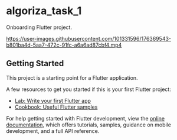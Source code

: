# algoriza_task_1

Onboarding Flutter project.


https://user-images.githubusercontent.com/101331596/176369543-b801ba4d-5aa7-472c-91fc-a6a6ad87cbf4.mp4


## Getting Started

This project is a starting point for a Flutter application.

A few resources to get you started if this is your first Flutter project:

- [Lab: Write your first Flutter app](https://docs.flutter.dev/get-started/codelab)
- [Cookbook: Useful Flutter samples](https://docs.flutter.dev/cookbook)

For help getting started with Flutter development, view the
[online documentation](https://docs.flutter.dev/), which offers tutorials,
samples, guidance on mobile development, and a full API reference.

